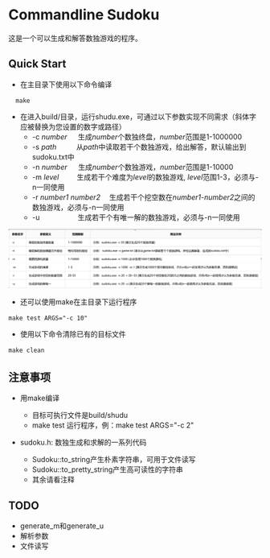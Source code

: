 # Commandline Sudoku

这是一个可以生成和解答数独游戏的程序。

## Quick Start

- 在主目录下使用以下命令编译
  
````
  make
````

- 在进入build/目录，运行shudu.exe，可通过以下参数实现不同需求（斜体字应被替换为您设置的数字或路径）
    - -c *number* &emsp; 生成*number*个数独终盘，*number*范围是1-1000000
    - -s *path* &emsp; &emsp; 从*path*中读取若干个数独游戏，给出解答，默认输出到sudoku.txt中
    - -n *number* &emsp; 生成*number*个数独游戏，*number*范围是1-10000
    - -m *level* &emsp; &emsp;生成若干个难度为*level*的数独游戏, *level*范围1-3，必须与-n一同使用
    - -r *number1* *number2* &emsp;生成若干个挖空数在*number1*-*number2*之间的数独游戏，必须与-n一同使用
    - -u &emsp; &emsp; &emsp; &emsp; 生成若干个有唯一解的数独游戏，必须与-n一同使用

![options](img_v2_3d497d21-4027-4808-81ae-995b82b3533g.png)


- 还可以使用make在主目录下运行程序
````
make test ARGS="-c 10"
````

- 使用以下命令清除已有的目标文件
````
make clean
````

## 注意事项

- 用make编译
    - 目标可执行文件是build/shudu
    - make test 运行程序，例：make test ARGS="-c 2"


- sudoku.h: 数独生成和求解的一系列代码
    - Sudoku::to_string产生朴素字符串，可用于文件读写
    - Sudoku::to_pretty_string产生高可读性的字符串
    - 其余请看注释

## TODO

- generate_m和generate_u
- 解析参数
- 文件读写
